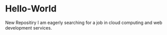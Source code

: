 # Hello-World
New Repositiry
I am eagerly searching for a job in cloud computing and web development services.
